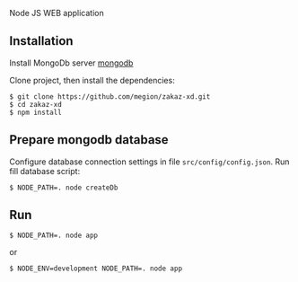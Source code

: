 

Node JS WEB application    

## Installation

Install MongoDb server [mongodb](http://www.mongodb.org/)

Clone project, then install the dependencies:

    $ git clone https://github.com/megion/zakaz-xd.git
    $ cd zakaz-xd
    $ npm install 
    
## Prepare mongodb database

Configure database connection settings in file `src/config/config.json`. Run fill database script:
   
    $ NODE_PATH=. node createDb

## Run


    $ NODE_PATH=. node app
    
or 
    
    $ NODE_ENV=development NODE_PATH=. node app
    
    
    
